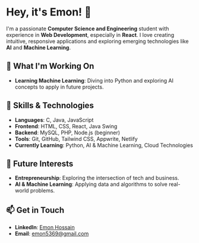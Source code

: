 # Hey, it's Emon! 👋

I'm a passionate **Computer Science and Engineering** student with experience in **Web Development**, especially in **React**. I love creating intuitive, responsive applications and exploring emerging technologies like **AI** and **Machine Learning**.

## 🚀 What I'm Working On

- **Learning Machine Learning**: Diving into Python and exploring AI concepts to apply in future projects.

## 🔧 Skills & Technologies

- **Languages**: C, Java, JavaScript
- **Frontend**: HTML, CSS, React, Java Swing 
- **Backend**: MySQL, PHP, Node.js (beginner)
- **Tools**: Git, GitHub, Tailwind CSS, Appwrite, Netlify
- **Currently Learning**: Python, AI & Machine Learning, Cloud Technologies

## 🌱 Future Interests

- **Entrepreneurship**: Exploring the intersection of tech and business.
- **AI & Machine Learning**: Applying data and algorithms to solve real-world problems.

## 📫 Get in Touch

- **LinkedIn**: [Emon Hossain](https://www.linkedin.com/in/emon5369/)
- **Email**: emon5369@gmail.com

<!---
emon5369/emon5369 is a ✨ special ✨ repository because its `README.md` (this file) appears on your GitHub profile.
You can click the Preview link to take a look at your changes.
--->
